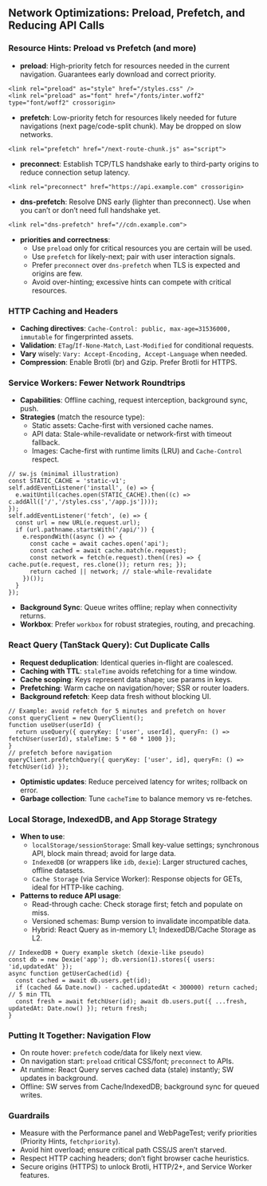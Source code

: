 ## Network Optimizations: Preload, Prefetch, and Reducing API Calls

### Resource Hints: Preload vs Prefetch (and more)
- **preload**: High-priority fetch for resources needed in the current navigation. Guarantees early download and correct priority.
```
<link rel="preload" as="style" href="/styles.css" />
<link rel="preload" as="font" href="/fonts/inter.woff2" type="font/woff2" crossorigin>
```
- **prefetch**: Low-priority fetch for resources likely needed for future navigations (next page/code-split chunk). May be dropped on slow networks.
```
<link rel="prefetch" href="/next-route-chunk.js" as="script">
```
- **preconnect**: Establish TCP/TLS handshake early to third-party origins to reduce connection setup latency.
```
<link rel="preconnect" href="https://api.example.com" crossorigin>
```
- **dns-prefetch**: Resolve DNS early (lighter than preconnect). Use when you can’t or don’t need full handshake yet.
```
<link rel="dns-prefetch" href="//cdn.example.com">
```
- **priorities and correctness**:
  - Use `preload` only for critical resources you are certain will be used.
  - Use `prefetch` for likely-next; pair with user interaction signals.
  - Prefer `preconnect` over `dns-prefetch` when TLS is expected and origins are few.
  - Avoid over-hinting; excessive hints can compete with critical resources.

### HTTP Caching and Headers
- **Caching directives**: `Cache-Control: public, max-age=31536000, immutable` for fingerprinted assets.
- **Validation**: `ETag`/`If-None-Match`, `Last-Modified` for conditional requests.
- **Vary** wisely: `Vary: Accept-Encoding, Accept-Language` when needed.
- **Compression**: Enable Brotli (br) and Gzip. Prefer Brotli for HTTPS.

### Service Workers: Fewer Network Roundtrips
- **Capabilities**: Offline caching, request interception, background sync, push.
- **Strategies** (match the resource type):
  - Static assets: Cache-first with versioned cache names.
  - API data: Stale-while-revalidate or network-first with timeout fallback.
  - Images: Cache-first with runtime limits (LRU) and `Cache-Control` respect.
```
// sw.js (minimal illustration)
const STATIC_CACHE = 'static-v1';
self.addEventListener('install', (e) => {
  e.waitUntil(caches.open(STATIC_CACHE).then((c) => c.addAll(['/','/styles.css','/app.js'])));
});
self.addEventListener('fetch', (e) => {
  const url = new URL(e.request.url);
  if (url.pathname.startsWith('/api/')) {
    e.respondWith((async () => {
      const cache = await caches.open('api');
      const cached = await cache.match(e.request);
      const network = fetch(e.request).then((res) => { cache.put(e.request, res.clone()); return res; });
      return cached || network; // stale-while-revalidate
    })());
  }
});
```
- **Background Sync**: Queue writes offline; replay when connectivity returns.
- **Workbox**: Prefer `workbox` for robust strategies, routing, and precaching.

### React Query (TanStack Query): Cut Duplicate Calls
- **Request deduplication**: Identical queries in-flight are coalesced.
- **Caching with TTL**: `staleTime` avoids refetching for a time window.
- **Cache scoping**: Keys represent data shape; use params in keys.
- **Prefetching**: Warm cache on navigation/hover; SSR or router loaders.
- **Background refetch**: Keep data fresh without blocking UI.
```
// Example: avoid refetch for 5 minutes and prefetch on hover
const queryClient = new QueryClient();
function useUser(userId) {
  return useQuery({ queryKey: ['user', userId], queryFn: () => fetchUser(userId), staleTime: 5 * 60 * 1000 });
}
// prefetch before navigation
queryClient.prefetchQuery({ queryKey: ['user', id], queryFn: () => fetchUser(id) });
```
- **Optimistic updates**: Reduce perceived latency for writes; rollback on error.
- **Garbage collection**: Tune `cacheTime` to balance memory vs re-fetches.

### Local Storage, IndexedDB, and App Storage Strategy
- **When to use**:
  - `localStorage/sessionStorage`: Small key-value settings; synchronous API, block main thread; avoid for large data.
  - `IndexedDB` (or wrappers like `idb`, `dexie`): Larger structured caches, offline datasets.
  - `Cache Storage` (via Service Worker): Response objects for GETs, ideal for HTTP-like caching.
- **Patterns to reduce API usage**:
  - Read-through cache: Check storage first; fetch and populate on miss.
  - Versioned schemas: Bump version to invalidate incompatible data.
  - Hybrid: React Query as in-memory L1; IndexedDB/Cache Storage as L2.
```
// IndexedDB + Query example sketch (dexie-like pseudo)
const db = new Dexie('app'); db.version(1).stores({ users: 'id,updatedAt' });
async function getUserCached(id) {
  const cached = await db.users.get(id);
  if (cached && Date.now() - cached.updatedAt < 300000) return cached; // 5 min TTL
  const fresh = await fetchUser(id); await db.users.put({ ...fresh, updatedAt: Date.now() }); return fresh;
}
```

### Putting It Together: Navigation Flow
- On route hover: `prefetch` code/data for likely next view.
- On navigation start: `preload` critical CSS/font; `preconnect` to APIs.
- At runtime: React Query serves cached data (stale) instantly; SW updates in background.
- Offline: SW serves from Cache/IndexedDB; background sync for queued writes.

### Guardrails
- Measure with the Performance panel and WebPageTest; verify priorities (Priority Hints, `fetchpriority`).
- Avoid hint overload; ensure critical path CSS/JS aren’t starved.
- Respect HTTP caching headers; don’t fight browser cache heuristics.
- Secure origins (HTTPS) to unlock Brotli, HTTP/2+, and Service Worker features.
